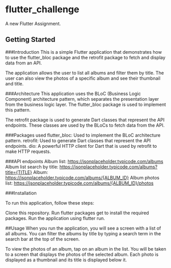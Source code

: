# flutter_challenge

A new Flutter Assignment.

## Getting Started

###Introduction
This is a simple Flutter application that demonstrates how to use the flutter_bloc package and the retrofit package to fetch and display data from an API.

The application allows the user to list all albums and filter them by title. The user can also view the photos of a specific album and see their thumbnail and title.

###Architecture
This application uses the BLoC (Business Logic Component) architecture pattern, which separates the presentation layer from the business logic layer. The flutter_bloc package is used to implement this pattern.

The retrofit package is used to generate Dart classes that represent the API endpoints. These classes are used by the BLoCs to fetch data from the API.

###Packages used
flutter_bloc: Used to implement the BLoC architecture pattern.
retrofit: Used to generate Dart classes that represent the API endpoints.
dio: A powerful HTTP client for Dart that is used by retrofit to make HTTP requests.

###API endpoints
Album list: https://jsonplaceholder.typicode.com/albums
Album list search by title: https://jsonplaceholder.typicode.com/albums?title={TITLE}
Album: https://jsonplaceholder.typicode.com/albums/{ALBUM_ID}
Album photos list: https://jsonplaceholder.typicode.com/albums/{ALBUM_ID}/photos

###Installation

To run this application, follow these steps:

Clone this repository.
Run flutter packages get to install the required packages.
Run the application using flutter run.

##Usage
When you run the application, you will see a screen with a list of all albums. You can filter the albums by title by typing a search term in the search bar at the top of the screen.

To view the photos of an album, tap on an album in the list. You will be taken to a screen that displays the photos of the selected album. Each photo is displayed as a thumbnail and its title is displayed below it.
